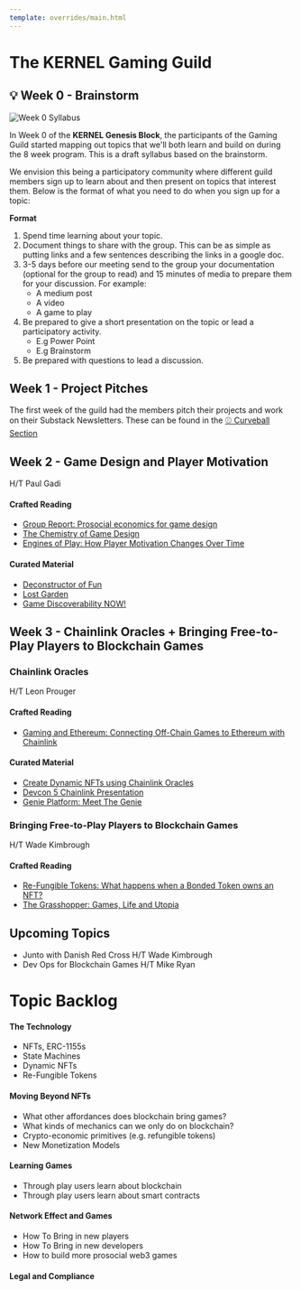 ```yaml
---
template: overrides/main.html
---
```


# The KERNEL Gaming Guild

## 💡 Week 0 - Brainstorm

![Week 0 Syllabus](/assets/images/gaming/week-0-syllabus-brianstorm.png)


In Week 0 of the **KERNEL Genesis Block**, the participants of the Gaming Guild started mapping out topics that we'll both learn and build on during the 8 week program. This is a draft syllabus based on the brainstorm. 

We envision this being a participatory community where different guild members sign up to learn about and then present on topics that interest them. Below is the format of what you need to do when you sign up for a topic:

__Format__

1. Spend time learning about your topic.
2. Document things to share with the group. This can be as simple as putting links and a few sentences describing the links in a google doc.
3. 3-5 days before our meeting send to the group your documentation (optional for the group to read) and 15 minutes of media to prepare them for your discussion. For example:
    * A medium post
    * A video
    * A game to play
4.  Be prepared to give a short presentation on the topic or lead a participatory activity.
    * E.g Power Point
    * E.g Brainstorm
5. Be prepared with questions to lead a discussion.

## Week 1 - Project Pitches

The first week of the guild had the members pitch their projects and work on their Substack Newsletters. These can be found in the [⚾ Curveball Section](./curveball)


## Week 2 - Game Design and Player Motivation
H/T Paul Gadi

#### Crafted Reading
* [Group Report: Prosocial economics for game design](https://www.projecthorseshoe.com/reports/featured/ph19r7.htm)
* [The Chemistry of Game Design](https://www.gamasutra.com/view/feature/1524/the_chemistry_of_game_design.php?print=1)
* [Engines of Play: How Player Motivation Changes Over Time](https://www.gdcvault.com/play/1023329/Engines-of-Play-How-Player)

#### Curated Material
* [Deconstructor of Fun](https://www.deconstructoroffun.com/)
* [Lost Garden](https://lostgarden.home.blog/)
* [Game Discoverability NOW!](https://gamediscoverability.substack.com/)

## Week 3 - Chainlink Oracles + Bringing Free-to-Play Players to Blockchain Games

### Chainlink Oracles
H/T Leon Prouger

#### Crafted Reading
* [Gaming and Ethereum: Connecting Off-Chain Games to Ethereum with Chainlink](https://docs.google.com/presentation/d/1adZXo4RVS2A4CtrU-8gJhV4SDn3Z26jDliJIPlUHwic/edit?usp=sharing)

#### Curated Material

* [Create Dynamic NFTs using Chainlink Oracles](https://blog.chain.link/create-dynamic-nfts-using-chainlink-oracles/)
* [Devcon 5 Chainlink Presentation](https://chain.link/presentations/devcon5.pdf)
* [Genie Platform: Meet The Genie](https://medium.com/genie-platform/meet-the-genie-6bb60fe67943)

### Bringing Free-to-Play Players to Blockchain Games
H/T Wade Kimbrough

#### Crafted Reading
* [Re-Fungible Tokens: What happens when a Bonded Token owns an NFT?](https://medium.com/@billyrennekamp/re-fungible-token-rft-297003592769)
* [The Grasshopper: Games, Life and Utopia](https://books.google.com.ph/books/about/The_Grasshopper.html?id=G9z4wjVB_0wC&redir_esc=y)



## Upcoming Topics

  * Junto with Danish Red Cross H/T Wade Kimbrough
  * Dev Ops for Blockchain Games H/T Mike Ryan

# Topic Backlog

#### The Technology

  * NFTs, ERC-1155s
  * State Machines
  * Dynamic NFTs
  * Re-Fungible Tokens

#### Moving Beyond NFTs

  * What other affordances does blockchain bring games?
  * What kinds of mechanics can we only do on blockchain?
  * Crypto-economic primitives (e.g. refungible tokens)
  * New Monetization Models

#### Learning Games

  * Through play users learn about blockchain
  * Through play users learn about smart contracts

#### Network Effect and Games

  * How To Bring in new players
  * How To Bring in new developers
  * How to build more prosocial web3 games

#### Legal and Compliance